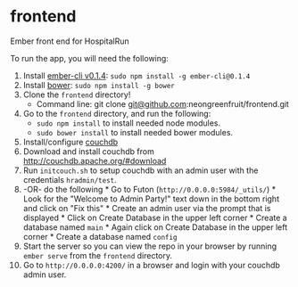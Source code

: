 frontend
========

Ember front end for HospitalRun

To run the app, you will need the following:

1. Install [ember-cli v0.1.4](https://www.npmjs.org/package/ember-cli): `sudo npm install -g ember-cli@0.1.4`
2. Install [bower](https://www.npmjs.org/package/bower): `sudo npm install -g bower`
3. Clone the `frontend` directory! 
   * Command line: git clone git@github.com:neongreenfruit/frontend.git
4. Go to the `frontend` directory, and run the following:
    * `sudo npm install` to install needed node modules.
    * `sudo bower install` to install needed bower modules.
5. Install/configure [couchdb](http://couchdb.apache.org/)
  1. Download and install couchdb from http://couchdb.apache.org/#download
  2. Run `initcouch.sh` to setup couchdb with an admin user with the credentials `hradmin/test`.  
  3. -OR- do the following
    * Go to Futon (`http://0.0.0.0:5984/_utils/`) 
    * Look for the "Welcome to Admin Party!" text down in the bottom right and click on "Fix this"
    * Create an admin user via the prompt that is displayed
    * Click on Create Database in the upper left corner
    * Create a database named `main`
    * Again click on Create Database in the upper left corner
    * Create a database named `config`
6. Start the server so you can view the repo in your browser by running `ember serve` from the `frontend` directory.
7. Go to `http://0.0.0.0:4200/` in a browser and login with your couchdb admin user.

